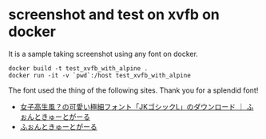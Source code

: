 # screenshot and test on xvfb on docker

It is a sample taking screenshot using any font on docker.

```
docker build -t test_xvfb_with_alpine .
docker run -it -v `pwd`:/host test_xvfb_with_alpine
```

The font used the thing of the following sites.
Thank you for a splendid font!

+ [女子高生風？の可愛い極細フォント「JKゴシックL」のダウンロード ｜ ふぉんときゅーとがーる](http://font.cutegirl.jp/jk-font-light.html)  
+ [ふぉんときゅーとがーる](http://font.cutegirl.jp/category/about)

